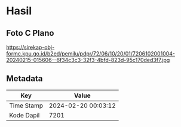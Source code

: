 # Hasil

## Foto C Plano

https://sirekap-obj-formc.kpu.go.id/b2ed/pemilu/pdpr/72/06/10/20/01/7206102001004-20240215-015606--6f34c3c3-32f3-4bfd-823d-95c170ded3f7.jpg


## Metadata

| Key        | Value               |
| ---------- | ------------------- |
| Time Stamp | 2024-02-20 00:03:12 |
| Kode Dapil | 7201                |



